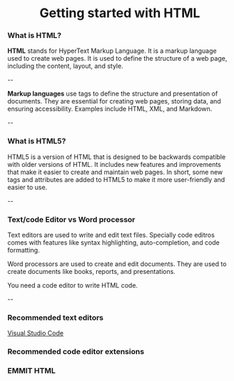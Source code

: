 <h1 align="center"> Getting started with HTML </h1>

### What is HTML?
**HTML** stands for HyperText Markup Language. It is a markup language used to create web pages. It is used to define the structure of a web page, including the content, layout, and style.

--

**Markup languages** use tags to define the structure and presentation of documents. They are essential for creating web pages, storing data, and ensuring accessibility. Examples include HTML, XML, and Markdown.

-- 

### What is HTML5?
HTML5 is a version of HTML that is designed to be backwards compatible with older versions of HTML. It includes new features and improvements that make it easier to create and maintain web pages. In short, some new tags and attributes are added to HTML5 to make it more user-friendly and easier to use.

--

### Text/code Editor vs Word processor
Text editors are used to write and edit text files. Specially code editros comes with features like syntax highlighting, auto-completion, and code formatting.

Word processors are used to create and edit documents. They are used to create documents like books, reports, and presentations.

You need a code editor to write HTML code.

--

### Recommended text editors
<a href="https://code.visualstudio.com/" target="_blank">Visual Studio Code</a>

### Recommended code editor extensions

### EMMIT HTML